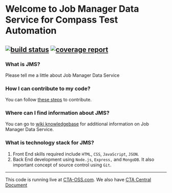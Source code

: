 # Welcome to Job Manager Data Service for Compass Test Automation
[![build status](https://git.sami.int.thomsonreuters.com/compass/cta-app-jobmanagerdataservice/badges/master/build.svg)](https://git.sami.int.thomsonreuters.com/compass/cta-app-jobmanagerdataservice/commits/master) [![coverage report](https://git.sami.int.thomsonreuters.com/compass/cta-app-jobmanagerdataservice/badges/master/coverage.svg)](https://git.sami.int.thomsonreuters.com/compass/cta-app-jobmanagerdataservice/commits/master)
------


### What is JMS?
Please tell me a little about Job Manager Data Service


### How I can contribute to my code?
You can follow [these steps](https://git.sami.int.thomsonreuters.com/compass/cta/blob/master/contributing.md) to contribute.


### Where can I find information about JMS?
You can go to [wiki knowledgebase](https://git.sami.int.thomsonreuters.com/compass/cta-app-jobmanagerdataservice/wikis/home) for additional information on Job Manager Data Service.


### What is technology stack for JMS?
 1. Front End skills required include `HTML`, `CSS`, `JavaScript`, `JSON`. 
 2. Back End development using `Node.js`, `Express,` and `MongoDB`. It also important concept of source control using `Git`.
 
 

------

This code is running live at [CTA-OSS.com](https://www.). We also have [CTA Central Document](https://git.sami.int.thomsonreuters.com/compass/cta) 

